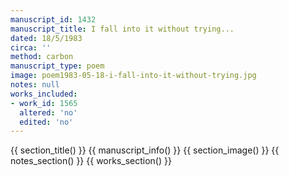 ```yaml
---
manuscript_id: 1432
manuscript_title: I fall into it without trying...
dated: 18/5/1983
circa: ''
method: carbon
manuscript_type: poem
image: poem1983-05-18-i-fall-into-it-without-trying.jpg
notes: null
works_included:
- work_id: 1565
  altered: 'no'
  edited: 'no'
---
```


{{ section_title() }}
{{ manuscript_info() }}
{{ section_image() }}
{{ notes_section() }}
{{ works_section() }}
